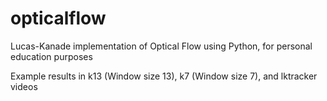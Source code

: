 # opticalflow
Lucas-Kanade implementation of Optical Flow using Python, for personal education purposes

Example results in k13 (Window size 13), k7 (Window size 7), and lktracker videos
